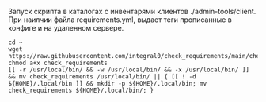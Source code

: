 Запуск скрипта в каталогах с инвентарями клиентов ./admin-tools/client. При наилчии файла requirements.yml, выдает теги прописанные в конфиге и на удаленном сервере.


```
cd ~
wget https://raw.githubusercontent.com/integral0/check_requirements/main/check_requirements
chmod a+x check_requirements
[[ -r /usr/local/bin/ && -w /usr/local/bin/ && -x /usr/local/bin/ ]] && mv check_requirements /usr/local/bin/ || { [[ ! -d ${HOME}/.local/bin ]] && mkdir -p ${HOME}/.local/bin; mv check_requirements ${HOME}/.local/bin/; }

